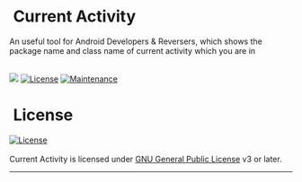 <h1 align="left">
  <b>&nbsp;Current Activity</b>
</h1>
An useful tool for Android Developers &amp; Reversers, which shows the package name and class name of current activity which you are in
<br/><br/>

[![](https://img.shields.io/badge/Current%20Activity-1.5.5-blue)](#)
 [![License](https://img.shields.io/badge/License-GPL-blue)](https://github.com/RatulHasan8/Current-Activity/blob/main/LICENSE) [![Maintenance](https://img.shields.io/badge/Maintained%3F-yes-green.svg)](https://github.com/RatulHasan8/Current-Activity/graphs/commit-activity)

<h1 align="left">
  <b>&nbsp;License</b>
</h1>

[![License](https://www.gnu.org/graphics/gplv3-with-text-136x68.png)](LICENSE)
<br/><br/>
Current Activity is licensed under [GNU General Public License](https://www.gnu.org/licenses/gpl-3.0.html) v3 or later.

---
